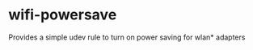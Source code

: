 wifi-powersave
==============

Provides a simple udev rule to turn on power saving for wlan* adapters
